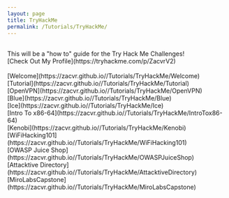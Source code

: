 ```yaml
---
layout: page
title: TryHackMe
permalink: /Tutorials/TryHackMe/
---
```

<br/>
This will be a "how to" guide for the Try Hack Me Challenges!
<br/>
[Check Out My Profile](https://tryhackme.com/p/ZacvrV2)
<br/><br/>
[Welcome](https://zacvr.github.io//Tutorials/TryHackMe/Welcome)
<br/>
[Tutorial](https://zacvr.github.io//Tutorials/TryHackMe/Tutorial)
<br/>
[OpenVPN](https://zacvr.github.io//Tutorials/TryHackMe/OpenVPN)
<br/>
[Blue](https://zacvr.github.io//Tutorials/TryHackMe/Blue)
<br/>
[Ice](https://zacvr.github.io//Tutorials/TryHackMe/Ice)
<br/>
[Intro To x86-64](https://zacvr.github.io//Tutorials/TryHackMe/IntroTox86-64)
<br/>
[Kenobi](https://zacvr.github.io//Tutorials/TryHackMe/Kenobi)
<br/>
[WiFiHacking101](https://zacvr.github.io//Tutorials/TryHackMe/WiFiHacking101)
<br/>
[OWASP Juice Shop](https://zacvr.github.io//Tutorials/TryHackMe/OWASPJuiceShop)
<br/>
[Attacktive Directory](https://zacvr.github.io//Tutorials/TryHackMe/AttacktiveDirectory)
<br/>
[MiroLabsCapstone](https://zacvr.github.io//Tutorials/TryHackMe/MiroLabsCapstone)
